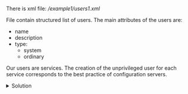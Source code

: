 There is xml file: */example1/users1.xml*

File contain structured list of users.
The main attributes of the users are:
- name
- description 
- type: 
  - system
  - ordinary

Our users are services. The creation of the unprivileged user 
for each service corresponds to the best practice of 
configuration servers.



<details> <summary>Solution</summary>
<code>import os <br>
import xml.etree.ElementTree as ET<br>
tree = ET.parse('users1.xml')<br>
root = tree.getroot()<br>
for user in root.findall('user'):<br>
&nbsp;&nbsp;&nbsp;&nbsp;uname = user.get('name')<br>
&nbsp;&nbsp;&nbsp;&nbsp;udescript = user.find('description').text<br>
    &nbsp;&nbsp;&nbsp;&nbsp;utype = user.find('type').text<br>
    &nbsp;&nbsp;&nbsp;&nbsp;if utype=='system':<br>
       &nbsp;&nbsp;&nbsp;&nbsp;&nbsp;&nbsp;&nbsp;&nbsp;utype = '--system'<br>
    &nbsp;&nbsp;&nbsp;&nbsp;else:<br>
       &nbsp;&nbsp;&nbsp;&nbsp;&nbsp;&nbsp;&nbsp;&nbsp;utype = ''<br>
    &nbsp;&nbsp;&nbsp;&nbsp;os.system('useradd ' + uname + ' ' + utype + ' ' + '--comment "' + udescript +'"')<br>
</code>
</details>